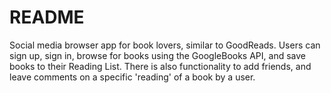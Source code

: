# README

Social media browser app for book lovers, similar to GoodReads. Users can sign up, sign in, browse for books using the GoogleBooks API, and save books to their Reading List. There is also functionality to add friends, and leave comments on a specific 'reading' of a book by a user. 
